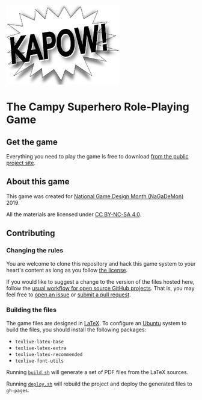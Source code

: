 ![KAPOW logo](logo.png)

# The Campy Superhero Role-Playing Game

## Get the game

Everything you need to play the game is free to download 
[from the public project site](https://doctor-g.github.io/kapow).

## About this game

This game was created for [National Game Design Month
(NaGaDeMon)](http://nathanrussell.net/naga-demon/) 2019.

All the materials are licensed under 
[CC BY-NC-SA 4.0](https://creativecommons.org/licenses/by-nc-sa/4.0/).

## Contributing

### Changing the rules

You are welcome to clone this repository and hack this
game system to your heart's content as long as you
follow [the license](https://creativecommons.org/licenses/by-nc-sa/4.0/).

If you would like to suggest a change to the version of the files hosted here,
follow the [usual workflow for open source GitHub
projects](https://help.github.com/en/github/collaborating-with-issues-and-pull-requests).
That is, you may feel free to [open an issue](issues) or [submit a pull request](pulls).

### Building the files

The game files are designed in [LaTeX](https://www.latex-project.org/).
To configure an [Ubuntu](https://ubuntu.com/) system to build
the files, you should install the following packages:
- `texlive-latex-base`
- `texlive-latex-extra`
- `texlive-latex-recommended`
- `texlive-font-utils`

Running [`build.sh`](build.sh) will generate a set of PDF files from the LaTeX
sources.

Running [`deploy.sh`](deploy.sh) will rebuild the project and deploy the generated files 
to `gh-pages`.